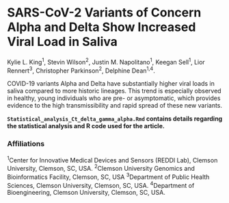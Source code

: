 # SARS-CoV-2 Variants of Concern Alpha and Delta Show Increased Viral Load in Saliva

Kylie L. King<sup>1</sup>, Stevin Wilson<sup>2</sup>, Justin M. Napolitano<sup>1</sup>, Keegan Sell<sup>1</sup>, Lior Rennert<sup>3</sup>, Christopher Parkinson<sup>2</sup>, Delphine Dean<sup>1,4</sup>.

COVID-19 variants Alpha and Delta have substantially higher viral loads in saliva compared to more historic lineages. This trend is especially observed in healthy, young individuals who are pre- or asymptomatic, which provides evidence to the high transmissibility and rapid spread of these new variants.

**`Statistical_analysis_Ct_delta_gamma_alpha.Rmd` contains details regarding the statistical analysis and R code used for the article.**

### Affiliations

<sup>1</sup>Center for Innovative Medical Devices and Sensors (REDDI Lab), Clemson University, Clemson, SC, USA.
<sup>2</sup>Clemson University Genomics and Bioinformatics Facility, Clemson, SC, USA
<sup>3</sup>Department of Public Health Sciences, Clemson University, Clemson, SC, USA. 
<sup>4</sup>Department of Bioengineering, Clemson University, Clemson, SC, USA.